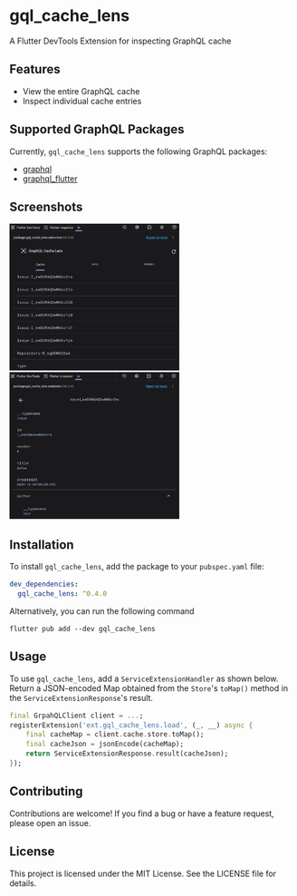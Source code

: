 # gql_cache_lens
A Flutter DevTools Extension for inspecting GraphQL cache

## Features
- View the entire GraphQL cache
- Inspect individual cache entries

## Supported GraphQL Packages
Currently, `gql_cache_lens` supports the following GraphQL packages:
- [graphql](https://pub.dev/packages/graphql)
- [graphql_flutter](https://pub.dev/packages/graphql_flutter)

## Screenshots
<img width="300" src="https://github.com/temoki/gql_cache_lens/raw/main/screenshot_1.png" /> <img width="300" src="https://github.com/temoki/gql_cache_lens/raw/main/screenshot_2.png" />

## Installation
To install `gql_cache_lens`, add the package to your `pubspec.yaml` file:
```yaml
dev_dependencies:
  gql_cache_lens: ^0.4.0
```

Alternatively, you can run the following command
```
flutter pub add --dev gql_cache_lens
```

## Usage
To use `gql_cache_lens`, add a `ServiceExtensionHandler` as shown below.
Return a JSON-encoded Map obtained from the `Store`'s `toMap()` method in the `ServiceExtensionResponse`'s result.

```dart
final GrpahQLClient client = ...;
registerExtension('ext.gql_cache_lens.load', (_, __) async {
    final cacheMap = client.cache.store.toMap();
    final cacheJson = jsonEncode(cacheMap);
    return ServiceExtensionResponse.result(cacheJson);
});
```

## Contributing
Contributions are welcome! If you find a bug or have a feature request, please open an issue.

## License
This project is licensed under the MIT License.
See the LICENSE file for details.
